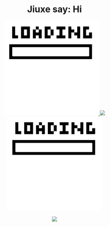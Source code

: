 <h1 align="center">
  Jiuxe say: Hi
</h1>
  
<p align="center">
  <a href="https://github.com/Jiuxe">
    <img src="loading_gif.gif">
    <img src="https://github-readme-stats.vercel.app/api?username=Jiuxe&hide_border=true&show_icons=true&text_color=A349A4&bg_color=0000&custom_title=Jiuxe Stast">
    <img src="loading_gif.gif">
  </a>
</p>

<p align="center">
  <a href="https://github.com/Jiuxe"><img src="https://github-readme-stats.vercel.app/api/top-langs/?username=Jiuxe&hide_border=true&show_icons=true&text_color=A349A4&bg_color=0000&custom_title=Langs Level">
  </a>
</p>

<!--
**Jiuxe/Jiuxe** is a ✨ _special_ ✨ repository because its `README.md` (this file) appears on your GitHub profile.

Here are some ideas to get you started:

- 🔭 I’m currently working on ...
- 🌱 I’m currently learning ...
- 👯 I’m looking to collaborate on ...
- 🤔 I’m looking for help with ...
- 💬 Ask me about ...
- 📫 How to reach me: ...
- 😄 Pronouns: ...
- ⚡ Fun fact: ...
-->
